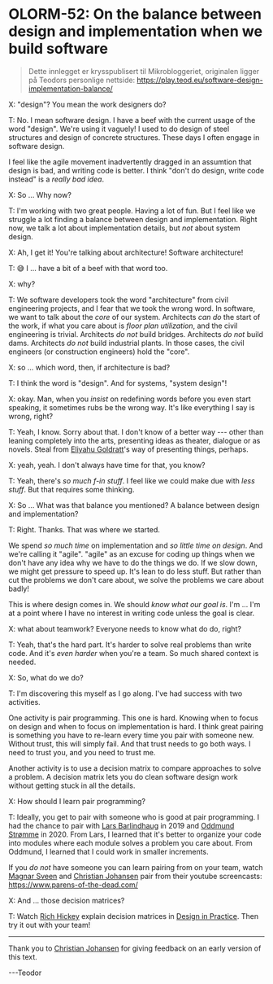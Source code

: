 # OLORM-52: On the balance between design and implementation when we build software

> Dette innlegget er krysspublisert til Mikrobloggeriet, originalen ligger på Teodors personlige nettside: https://play.teod.eu/software-design-implementation-balance/

X: "design"? You mean the work designers do?

T: No. I mean software design. I have a beef with the current usage of
the word "design". We're using it vaguely! I used to do design of steel
structures and design of concrete structures. These days I often engage
in software design.

I feel like the agile movement inadvertently dragged in an assumtion
that design is bad, and writing code is better. I think "don't do
design, write code instead" is a *really bad idea*.

X: So ... Why now?

T: I'm working with two great people. Having a lot of fun. But I feel
like we struggle a lot finding a balance between design and
implementation. Right now, we talk a lot about implementation details,
but *not* about system design.

X: Ah, I get it! You're talking about architecture! Software
architecture!

T: 😅 I ... have a bit of a beef with that word too.

X: why?

T: We software developers took the word "architecture" from civil
engineering projects, and I fear that we took the wrong word. In
software, we want to talk about the *core* of our system. Architects
*can do* the start of the work, if what you care about is *floor plan
utilization*, and the civil engineering is trivial. Architects *do not*
build bridges. Architects *do not* build dams. Architects *do not* build
industrial plants. In those cases, the civil engineers (or construction
engineers) hold the "core".

X: so ... which word, then, if architecture is bad?

T: I think the word is "design". And for systems, "system design"!

X: okay. Man, when you *insist* on redefining words before you even
start speaking, it sometimes rubs be the wrong way. It's like everything
I say is wrong, right?

T: Yeah, I know. Sorry about that. I don't know of a better way ---
other than leaning completely into the arts, presenting ideas as
theater, dialogue or as novels. Steal from [Eliyahu
Goldratt](https://play.teod.eu/eliyahu-goldratt/)'s way of presenting things, perhaps.

X: yeah, yeah. I don't always have time for that, you know?

T: Yeah, there's *so much f-in stuff*. I feel like we could make due
with *less stuff*. But that requires some thinking.

X: So ... What was that balance you mentioned? A balance between design
and implementation?

T: Right. Thanks. That was where we started.

We spend *so much time* on implementation and *so little time on
design*. And we're calling it "agile". "agile" as an excuse for coding
up things when we don't have any idea why we have to do the things we
do. If we slow down, we might get pressure to speed up. It's lean to do
less stuff. But rather than cut the problems we don't care about, we
solve the problems we care about badly!

This is where design comes in. We should *know what our goal is*. I'm
... I'm at a point where I have no interest in writing code unless the
goal is clear.

X: what about teamwork? Everyone needs to know what do do, right?

T: Yeah, that's the hard part. It's harder to solve real problems than
write code. And it's *even harder* when you're a team. So much shared
context is needed.

X: So, what do we do?

T: I'm discovering this myself as I go along. I've had success with two
activities.

One activity is pair programming. This one is hard. Knowing when to
focus on design and when to focus on implementation is hard. I think
great pairing is something you have to re-learn every time you pair with
someone new. Without trust, this will simply fail. And that trust needs
to go both ways. I need to trust you, and you need to trust me.

Another activity is to use a decision matrix to compare approaches to
solve a problem. A decision matrix lets you do clean software design
work without getting stuck in all the details.

X: How should I learn pair programming?

T: Ideally, you get to pair with someone who is good at pair
programming. I had the chance to pair with [Lars
Barlindhaug](https://play.teod.eu/lars-barlindhaug/) in 2019 and [Oddmund
Strømme](https://play.teod.eu/oddmund-stromme/) in 2020. From Lars, I learned that it's
better to organize your code into modules where each module solves a
problem you care about. From Oddmund, I learned that I could work in
smaller increments.

If you *do not* have someone you can learn pairing from on your team,
watch [Magnar Sveen](https://play.teod.eu/magnar-sveen/) and [Christian
Johansen](https://play.teod.eu/christian-johansen/) pair from their youtube screencasts:
<https://www.parens-of-the-dead.com/>

X: And ... those decision matrices?

T: Watch [Rich Hickey](https://play.teod.eu/rich-hickey/) explain decision matrices in
[Design in Practice](https://play.teod.eu/design-in-practice/). Then try it out with your
team!

------------------------------------------------------------------------

Thank you to [Christian Johansen](https://play.teod.eu/christian-johansen/) for giving
feedback on an early version of this text.

---Teodor
